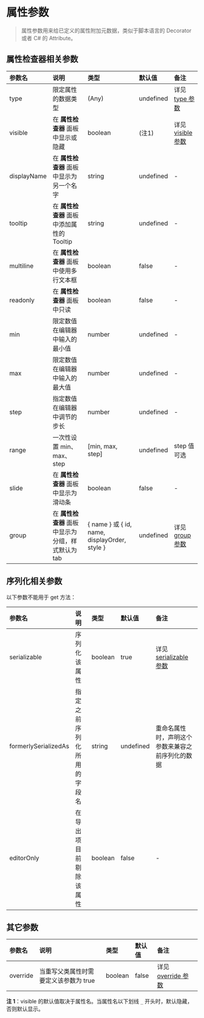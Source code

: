 # 属性参数

> 属性参数用来给已定义的属性附加元数据，类似于脚本语言的 Decorator 或者 C# 的 Attribute。

## 属性检查器相关参数

| 参数名 | 说明 | 类型 | 默认值 | 备注 |
| :--- | :--- | :-- | :--- | :--- |
| type | 限定属性的数据类型 | (Any) | undefined | 详见 [type 参数](../decorator.md#type) |
| visible | 在 **属性检查器** 面板中显示或隐藏 | boolean | (注1) | 详见 [visible 参数](../decorator.md#visible) |
| displayName | 在 **属性检查器** 面板中显示为另一个名字 | string | undefined | - |
| tooltip | 在 **属性检查器** 面板中添加属性的 Tooltip | string | undefined | - |
| multiline | 在 **属性检查器** 面板中使用多行文本框 | boolean | false | - |
| readonly | 在 **属性检查器** 面板中只读 | boolean | false | - |
| min | 限定数值在编辑器中输入的最小值 | number | undefined | - |
| max | 限定数值在编辑器中输入的最大值 | number | undefined | - |
| step | 指定数值在编辑器中调节的步长 | number | undefined | - |
| range | 一次性设置 min、max、step | [min, max, step] | undefined | step 值可选 |
| slide | 在 **属性检查器** 面板中显示为滑动条 | boolean | false | - |
| group | 在 **属性检查器** 面板中显示为分组，样式默认为 tab | { name } 或 { id, name, displayOrder, style } | undefined | 详见 [group 参数](../decorator.md#group) |

## 序列化相关参数

以下参数不能用于 get 方法：

| 参数名 | 说明 | 类型 | 默认值 | 备注 |
| :--- | :--- | :--- | :--- | :--- |
| serializable | 序列化该属性 | boolean | true | 详见 [serializable 参数](../decorator.md#serializable) |
| formerlySerializedAs | 指定之前序列化所用的字段名 | string | undefined | 重命名属性时，声明这个参数来兼容之前序列化的数据 |
| editorOnly | 在导出项目前剔除该属性 | boolean | false | - |

## 其它参数

| 参数名 | 说明 | 类型 | 默认值 | 备注 |
| :--- | :--- | :--- | :--- | :--- |
| override | 当重写父类属性时需要定义该参数为 true | boolean | false | 详见 [override 参数](../decorator.md#override) |

<!-- | default | 定义属性的默认值 | (Any) | undefined | 详见 [default 参数](../decorator.md#default参数) |
| notify | 当属性被赋值时触发指定方法 | `function (oldValue) {}` | undefined | 需要定义 default 属性并且不能用于数组<br>不支持 ES6 定义方式 | -->
<!-- | animatable | 该属性是否能被动画编辑器修改 | boolean | undefined | - | -->

**注 1**：visible 的默认值取决于属性名。当属性名以下划线 `_` 开头时，默认隐藏，否则默认显示。
